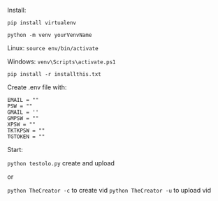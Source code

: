 Install:

`pip install virtualenv`

`python -m venv yourVenvName`

Linux:
`source env/bin/activate`

Windows:
`venv\Scripts\activate.ps1`

`pip install -r installthis.txt`

Create .env file with:
```
EMAIL = ""
PSW = ""
GMAIL = ''
GMPSW = ""
XPSW = ""
TKTKPSW = ""
TGTOKEN = ""
```
Start:

`python testolo.py` create and upload

or

`python TheCreator -c` to create vid
`python TheCreator -u` to upload vid
